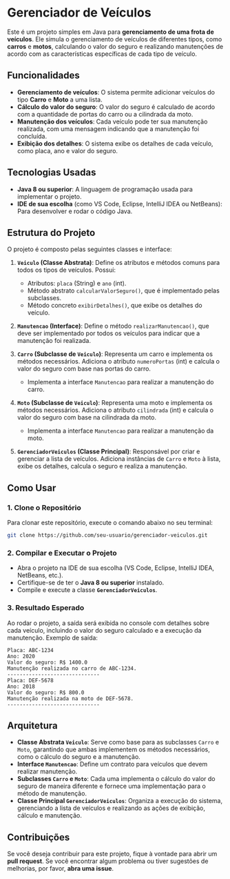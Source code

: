 # Gerenciador de Veículos

Este é um projeto simples em Java para **gerenciamento de uma frota de veículos**. Ele simula o gerenciamento de veículos de diferentes tipos, como **carros** e **motos**, calculando o valor do seguro e realizando manutenções de acordo com as características específicas de cada tipo de veículo.

## Funcionalidades

- **Gerenciamento de veículos**: O sistema permite adicionar veículos do tipo **Carro** e **Moto** a uma lista.
- **Cálculo do valor do seguro**: O valor do seguro é calculado de acordo com a quantidade de portas do carro ou a cilindrada da moto.
- **Manutenção dos veículos**: Cada veículo pode ter sua manutenção realizada, com uma mensagem indicando que a manutenção foi concluída.
- **Exibição dos detalhes**: O sistema exibe os detalhes de cada veículo, como placa, ano e valor do seguro.

## Tecnologias Usadas

- **Java 8 ou superior**: A linguagem de programação usada para implementar o projeto.
- **IDE de sua escolha** (como VS Code, Eclipse, IntelliJ IDEA ou NetBeans): Para desenvolver e rodar o código Java.

## Estrutura do Projeto

O projeto é composto pelas seguintes classes e interface:

1. **`Veiculo` (Classe Abstrata)**: Define os atributos e métodos comuns para todos os tipos de veículos. Possui:
   - Atributos: `placa` (String) e `ano` (int).
   - Método abstrato `calcularValorSeguro()`, que é implementado pelas subclasses.
   - Método concreto `exibirDetalhes()`, que exibe os detalhes do veículo.
   
2. **`Manutencao` (Interface)**: Define o método `realizarManutencao()`, que deve ser implementado por todos os veículos para indicar que a manutenção foi realizada.

3. **`Carro` (Subclasse de `Veiculo`)**: Representa um carro e implementa os métodos necessários. Adiciona o atributo `numeroPortas` (int) e calcula o valor do seguro com base nas portas do carro.
   - Implementa a interface `Manutencao` para realizar a manutenção do carro.

4. **`Moto` (Subclasse de `Veiculo`)**: Representa uma moto e implementa os métodos necessários. Adiciona o atributo `cilindrada` (int) e calcula o valor do seguro com base na cilindrada da moto.
   - Implementa a interface `Manutencao` para realizar a manutenção da moto.

5. **`GerenciadorVeiculos` (Classe Principal)**: Responsável por criar e gerenciar a lista de veículos. Adiciona instâncias de `Carro` e `Moto` à lista, exibe os detalhes, calcula o seguro e realiza a manutenção.

## Como Usar

### 1. **Clone o Repositório**

Para clonar este repositório, execute o comando abaixo no seu terminal:

```bash
git clone https://github.com/seu-usuario/gerenciador-veiculos.git
```

### 2. **Compilar e Executar o Projeto**

- Abra o projeto na IDE de sua escolha (VS Code, Eclipse, IntelliJ IDEA, NetBeans, etc.).
- Certifique-se de ter o **Java 8 ou superior** instalado.
- Compile e execute a classe **`GerenciadorVeiculos`**.

### 3. **Resultado Esperado**

Ao rodar o projeto, a saída será exibida no console com detalhes sobre cada veículo, incluindo o valor do seguro calculado e a execução da manutenção. Exemplo de saída:

```
Placa: ABC-1234
Ano: 2020
Valor do seguro: R$ 1400.0
Manutenção realizada no carro de ABC-1234.
------------------------------
Placa: DEF-5678
Ano: 2018
Valor do seguro: R$ 800.0
Manutenção realizada na moto de DEF-5678.
------------------------------
```

## Arquitetura

- **Classe Abstrata `Veiculo`**: Serve como base para as subclasses `Carro` e `Moto`, garantindo que ambas implementem os métodos necessários, como o cálculo do seguro e a manutenção.
- **Interface `Manutencao`**: Define um contrato para veículos que devem realizar manutenção.
- **Subclasses `Carro` e `Moto`**: Cada uma implementa o cálculo do valor do seguro de maneira diferente e fornece uma implementação para o método de manutenção.
- **Classe Principal `GerenciadorVeiculos`**: Organiza a execução do sistema, gerenciando a lista de veículos e realizando as ações de exibição, cálculo e manutenção.

## Contribuições

Se você deseja contribuir para este projeto, fique à vontade para abrir um **pull request**. Se você encontrar algum problema ou tiver sugestões de melhorias, por favor, **abra uma issue**.
